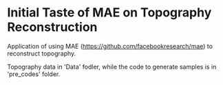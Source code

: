 # Initial Taste of MAE on Topography Reconstruction
Application of using MAE (https://github.com/facebookresearch/mae) to reconstruct topography.

Topography data in 'Data' fodler, while the code to generate samples is in 'pre_codes' folder.